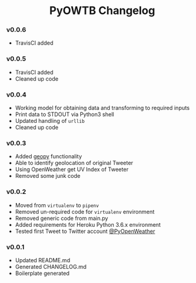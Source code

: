 <div align="center">

# PyOWTB Changelog


</div>



<div align="left">

### v0.0.6

* TravisCI added

</div>



<div align="left">

### v0.0.5

* TravisCI added
* Cleaned up code

</div>



<div align="left">

### v0.0.4

* Working model for obtaining data and transforming to required inputs
* Print data to STDOUT via Python3 shell
* Updated handling of `urllib`
* Cleaned up code

</div>





<div align="left">

### v0.0.3

* Added [geopy](https://pypi.python.org/pypi/geopy) functionality
* Able to identify geolocation of original Tweeter
* Using OpenWeather get UV Index of Tweeter
* Removed some junk code

</div>


<div align="left">

### v0.0.2

* Moved from `virtualenv` to `pipenv`
* Removed un-required code for `virtualenv` environment
* Removed generic code from main.py
* Added requirements for Heroku Python 3.6.x environment
* Tested first Tweet to Twitter account [@PyOpenWeather](https://twitter.com/PyOpenWeather)

</div>


<div align="left">

### v0.0.1

* Updated README.md
* Generated CHANGELOG.md
* Boilerplate generated

</div>



